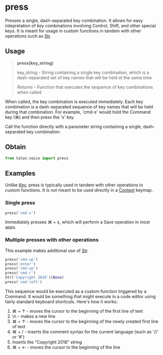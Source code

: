 # press

Presses a single, dash-separated key combination. It allows for easy intepretation of key combinations involving Control, Shift, and other special keys. It is meant for usage in custom functions in tandem with other operations such as [Str](Str.md).


## Usage

> **press(key_string)**
>
> key_string - String containing a single key combination, which is a dash-separated set of key names that will be held at the same time
>
> *Returns* - Function that executes the sequence of key combinations when called

When called, the key combination is executed immediately. Each key combination is a dash-separated sequence of key names that will be held during that combination. For example, 'cmd-s' would hold the Command key (⌘) and then press the 's' key.

Call the function directly with a parameter string containing a single, dash-separated key combination.


## Obtain

```python
from talon.voice import press
```


## Examples

Unlike [Key](Key.md), press is typically used in tandem with other operations in custom functions. It is not meant to be used directly in a [Context](Context.md) keymap.

### Single press

```python
press('cmd-s')
```

Immediately presses ⌘ + s, which will perform a Save operation in most apps.

### Multiple presses with other operations

This example makes additional use of [Str](Str.md).

```python
press('cmd-up')
press('enter')
press('cmd-up')
press('cmd-/')
Str('Copyright 2018')(None)
press('cmd-left')
```

This sequence would be executed as a custom function triggered by a Command. It would be something that might execute in a code editor using fairly standard keyboard shortcuts. Here's how it works:

1. ⌘ + ↑ - moves the cursor to the beginning of the first line of text
2. \n - makes a new line
3. ⌘ + ↑ - moves the cursor to the beginning of the newly created first line of text
4. ⌘ + / - inserts the comment syntax for the current language (such as '//' or '#')
5. Inserts the "Copyright 2018" string
6. ⌘ + ← - moves the cursor to the beginning of the line
